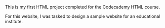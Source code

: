 <p>This is my first HTML project completed for the Codecademy HTML course.</p>
<p>For this website, I was tasked to design a sample website for an educational institute.</p>
